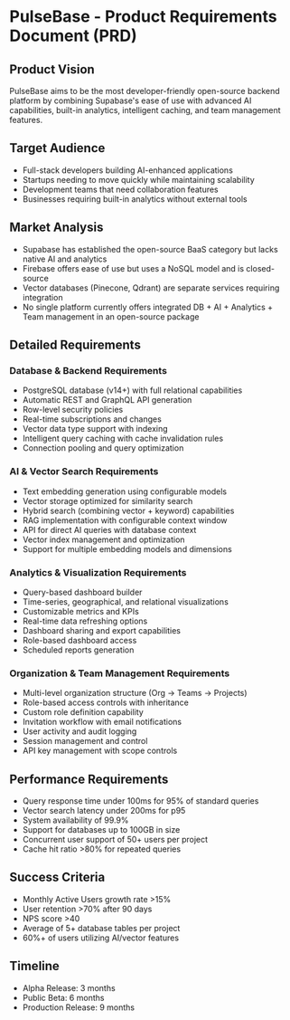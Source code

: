 # PulseBase - Product Requirements Document (PRD)

## Product Vision
PulseBase aims to be the most developer-friendly open-source backend platform by combining Supabase's ease of use with advanced AI capabilities, built-in analytics, intelligent caching, and team management features.

## Target Audience
- Full-stack developers building AI-enhanced applications
- Startups needing to move quickly while maintaining scalability
- Development teams that need collaboration features
- Businesses requiring built-in analytics without external tools

## Market Analysis
- Supabase has established the open-source BaaS category but lacks native AI and analytics
- Firebase offers ease of use but uses a NoSQL model and is closed-source
- Vector databases (Pinecone, Qdrant) are separate services requiring integration
- No single platform currently offers integrated DB + AI + Analytics + Team management in an open-source package

## Detailed Requirements

### Database & Backend Requirements
- PostgreSQL database (v14+) with full relational capabilities
- Automatic REST and GraphQL API generation
- Row-level security policies
- Real-time subscriptions and changes
- Vector data type support with indexing
- Intelligent query caching with cache invalidation rules
- Connection pooling and query optimization

### AI & Vector Search Requirements
- Text embedding generation using configurable models
- Vector storage optimized for similarity search
- Hybrid search (combining vector + keyword) capabilities
- RAG implementation with configurable context window
- API for direct AI queries with database context
- Vector index management and optimization
- Support for multiple embedding models and dimensions

### Analytics & Visualization Requirements
- Query-based dashboard builder
- Time-series, geographical, and relational visualizations
- Customizable metrics and KPIs
- Real-time data refreshing options
- Dashboard sharing and export capabilities
- Role-based dashboard access
- Scheduled reports generation

### Organization & Team Management Requirements
- Multi-level organization structure (Org → Teams → Projects)
- Role-based access controls with inheritance
- Custom role definition capability
- Invitation workflow with email notifications
- User activity and audit logging
- Session management and control
- API key management with scope controls

## Performance Requirements
- Query response time under 100ms for 95% of standard queries
- Vector search latency under 200ms for p95
- System availability of 99.9%
- Support for databases up to 100GB in size
- Concurrent user support of 50+ users per project
- Cache hit ratio >80% for repeated queries

## Success Criteria
- Monthly Active Users growth rate >15%
- User retention >70% after 90 days
- NPS score >40
- Average of 5+ database tables per project
- 60%+ of users utilizing AI/vector features

## Timeline
- Alpha Release: 3 months
- Public Beta: 6 months
- Production Release: 9 months

